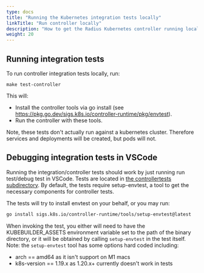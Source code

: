 ```yaml
---
type: docs
title: "Running the Kubernetes integration tests locally"
linkTitle: "Run controller locally"
description: "How to get the Radius Kubernetes controller running locally"
weight: 20
---
```


## Running integration tests

To run controller integration tests locally, run:

```
make test-controller
```

This will:
- Install the controller tools via go install (see https://pkg.go.dev/sigs.k8s.io/controller-runtime/pkg/envtest).
- Run the controller with these tools.

Note, these tests don't actually run against a kubernetes cluster. Therefore services and deployments will be created, but pods will not.

## Debugging integration tests in VSCode

Running the integration/controller tests should work by just running run test/debug test in VSCode. Tests are located in [the controllertests subdirectory](https://github.com/Azure/radius/blob/main/test/integration/kubernetes). By default, the tests require setup-envtest, a tool to get the necessary components for controller tests.

The tests will try to install envtest on your behalf, or you may run:

```bash
go install sigs.k8s.io/controller-runtime/tools/setup-envtest@latest
```

When invoking the test, you either will need to have the KUBEBUILDER_ASSETS environment variable set to the path of the binary directory, or it will be obtained by calling `setup-envtest` in the test itself. Note: the `setup-envtest` tool has some options hard coded including:

- arch == amd64 as it isn't support on M1 macs
- k8s-version == 1.19.x as 1.20.x+ currently doesn't work in tests
